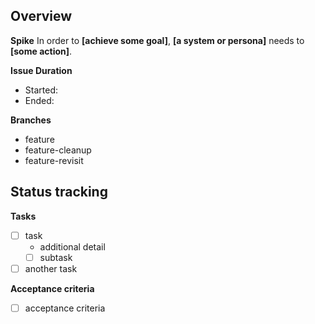 <!--
Research-based Template
Markdown cheatsheet: https://www.markdownguide.org/cheat-sheet/

notes:
- Add double spaces to make a new line
- If you create an issue, edit it, and choose a different template, the new template will overwrite all previous content
-->

## Overview

[comment]: # "Kindly modify in the bracketed entries"

**Spike**
In order to **[achieve some goal]**, **[a system or persona]** needs to **[some action]**.

[comment]: # "In the format 2019, July 15"

**Issue Duration**

- Started:
- Ended:

[comment]: # "List all related branches, indicate only on-hold branches, merged branches, and ongoing branches"
[comment]: # "It's not important to keep track of deleted test branches as they can't be traced back anyway"

**Branches**

- feature
- feature-cleanup
- feature-revisit

## Status tracking

<!--
[comment]: # (OPTIONAL SECTION)
[comment]: # (Uncomment this block when issue is deferred)

**Deferment End Conditions**
* [ ]  condition
  * additional detail
  * [ ] condition
* [ ]  condition
-->

<!--
[comment]: # (OPTIONAL SECTION)
[comment]: # (Uncomment this block when issue is dumped)

**Reasons for Abandonment**
* reason
* [new or revised issue entry, if any](url)
-->

[comment]: # "If Effort estimate is X, break it down and represent as tasks linking to the new issues"

<!--* [ ]  [Issue: *issue title*](url)-->

**Tasks**

- [ ] task
  - additional detail
  - [ ] subtask
- [ ] another task

**Acceptance criteria**

- [ ] acceptance criteria

<!--
[comment]: # (OPTIONAL SECTION)
[comment]: # (Uncomment this block when referring to documents, online articles/blogs, code/log snippets)
## Additional details


**Resource links**
* [Online reference](url)

**Snippets**
Entry 1:
```
logs or source code
```
-->
